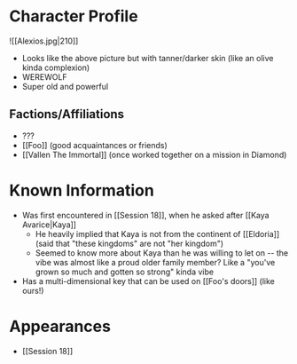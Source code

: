 # Character Profile
![[Alexios.jpg|210]]
- Looks like the above picture but with tanner/darker skin (like an olive kinda complexion)
- WEREWOLF
- Super old and powerful
## Factions/Affiliations
- ???
- [[Foo]] (good acquaintances or friends)
- [[Vallen The Immortal]] (once worked together on a mission in Diamond)

# Known Information
- Was first encountered in [[Session 18]], when he asked after [[Kaya Avarice|Kaya]]
	- He heavily implied that Kaya is not from the continent of [[Eldoria]] (said that "these kingdoms" are not "her kingdom")
	- Seemed to know more about Kaya than he was willing to let on -- the vibe was almost like a proud older family member? Like a "you've grown so much and gotten so strong" kinda vibe
- Has a multi-dimensional key that can be used on [[Foo's doors]] (like ours!)

# Appearances
- [[Session 18]]